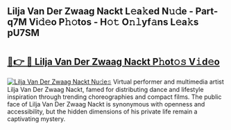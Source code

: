 ## Lilja Van Der Zwaag Nackt L𝚎a𝚔ed N𝚞𝚍e - Part-q7M Vi𝚍𝚎o P𝚑𝚘tos - H𝚘𝚝 O𝚗𝚕yf𝚊ns L𝚎a𝚔s pU7SM

# <h2><a href="http://kf22f1u.oniu.top/?m=Lilja+Van+Der+Zwaag+Nackt">🔗👉 🔴 Lilja Van Der Zwaag Nackt P𝚑ot𝚘𝚜 V𝚒d𝚎o</a></h2>

[![Lilja Van Der Zwaag Nackt Nu𝚍e𝚜](https://i.imgur.com/0qMVB7G.gif)](http://kf22f1u.oniu.top/?m=Lilja+Van+Der+Zwaag+Nackt)
Virtual performer and multimedia artist Lilja Van Der Zwaag Nackt, famed for distributing dance and lifestyle inspiration through trending choreographies and compact films. The public face of Lilja Van Der Zwaag Nackt is synonymous with openness and accessibility, but the hidden dimensions of his private life remain a captivating mystery.  
